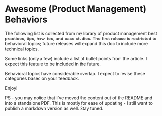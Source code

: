 # Awesome (Product Management) Behaviors

The following list is collected from my library of product management best practices, tips, how-tos, and case studies. The first release is restricted to behavioral topics; future releases will expand this doc to include more technical topics.

Some links (only a few) include a list of bullet points from the article. I expect this feature to be included in the future.

Behavioral topics have considerable overlap. I expect to revise these categories based on your feedback.

Enjoy!

PS - you may notice that I've moved the content out of the README and into a standalone PDF. This is mostly for ease of updating - I still want to publish a markdown version as well. Stay tuned.
